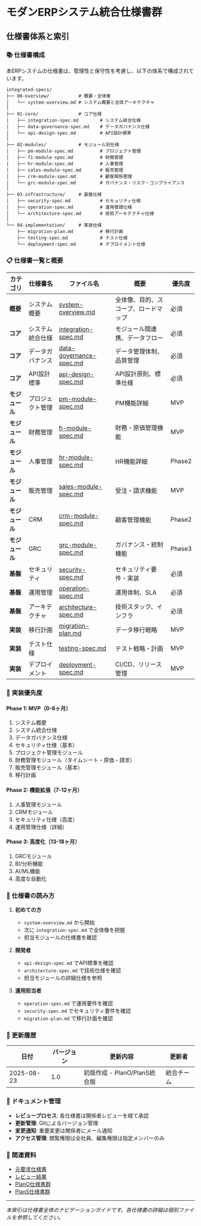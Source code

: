 # モダンERPシステム統合仕様書群
## 仕様書体系と索引

### 📚 仕様書構成

本ERPシステムの仕様書は、管理性と保守性を考慮し、以下の体系で構成されています。

```
integrated-specs/
├── 00-overview/           # 概要・全体像
│   └── system-overview.md # システム概要と全体アーキテクチャ
│
├── 01-core/               # コア仕様
│   ├── integration-spec.md        # システム統合仕様
│   ├── data-governance-spec.md    # データガバナンス仕様
│   └── api-design-spec.md         # API設計標準
│
├── 02-modules/            # モジュール別仕様
│   ├── pm-module-spec.md          # プロジェクト管理
│   ├── fi-module-spec.md          # 財務管理
│   ├── hr-module-spec.md          # 人事管理
│   ├── sales-module-spec.md       # 販売管理
│   ├── crm-module-spec.md         # 顧客関係管理
│   └── grc-module-spec.md         # ガバナンス・リスク・コンプライアンス
│
├── 03-infrastructure/     # 基盤仕様
│   ├── security-spec.md           # セキュリティ仕様
│   ├── operation-spec.md          # 運用管理仕様
│   └── architecture-spec.md       # 技術アーキテクチャ仕様
│
└── 04-implementation/     # 実装仕様
    ├── migration-plan.md          # 移行計画
    ├── testing-spec.md            # テスト仕様
    └── deployment-spec.md         # デプロイメント仕様
```

### 📋 仕様書一覧と概要

| カテゴリ | 仕様書名 | ファイル名 | 概要 | 優先度 |
|---------|---------|-----------|------|--------|
| **概要** | システム概要 | [system-overview.md](00-overview/system-overview.md) | 全体像、目的、スコープ、ロードマップ | 必須 |
| **コア** | システム統合仕様 | [integration-spec.md](01-core/integration-spec.md) | モジュール間連携、データフロー | 必須 |
| **コア** | データガバナンス | [data-governance-spec.md](01-core/data-governance-spec.md) | データ管理体制、品質管理 | 必須 |
| **コア** | API設計標準 | [api-design-spec.md](01-core/api-design-spec.md) | API設計原則、標準仕様 | 必須 |
| **モジュール** | プロジェクト管理 | [pm-module-spec.md](02-modules/pm-module-spec.md) | PM機能詳細 | MVP |
| **モジュール** | 財務管理 | [fi-module-spec.md](02-modules/fi-module-spec.md) | 財務・原価管理機能 | MVP |
| **モジュール** | 人事管理 | [hr-module-spec.md](02-modules/hr-module-spec.md) | HR機能詳細 | Phase2 |
| **モジュール** | 販売管理 | [sales-module-spec.md](02-modules/sales-module-spec.md) | 受注・請求機能 | MVP |
| **モジュール** | CRM | [crm-module-spec.md](02-modules/crm-module-spec.md) | 顧客管理機能 | Phase2 |
| **モジュール** | GRC | [grc-module-spec.md](02-modules/grc-module-spec.md) | ガバナンス・統制機能 | Phase3 |
| **基盤** | セキュリティ | [security-spec.md](03-infrastructure/security-spec.md) | セキュリティ要件・実装 | 必須 |
| **基盤** | 運用管理 | [operation-spec.md](03-infrastructure/operation-spec.md) | 運用体制、SLA | 必須 |
| **基盤** | アーキテクチャ | [architecture-spec.md](03-infrastructure/architecture-spec.md) | 技術スタック、インフラ | 必須 |
| **実装** | 移行計画 | [migration-plan.md](04-implementation/migration-plan.md) | データ移行戦略 | MVP |
| **実装** | テスト仕様 | [testing-spec.md](04-implementation/testing-spec.md) | テスト戦略・計画 | MVP |
| **実装** | デプロイメント | [deployment-spec.md](04-implementation/deployment-spec.md) | CI/CD、リリース管理 | MVP |

### 🎯 実装優先度

#### Phase 1: MVP（0-6ヶ月）
1. システム概要
2. システム統合仕様
3. データガバナンス仕様
4. セキュリティ仕様（基本）
5. プロジェクト管理モジュール
6. 財務管理モジュール（タイムシート・原価・請求）
7. 販売管理モジュール（基本）
8. 移行計画

#### Phase 2: 機能拡張（7-12ヶ月）
1. 人事管理モジュール
2. CRMモジュール
3. セキュリティ仕様（高度）
4. 運用管理仕様（詳細）

#### Phase 3: 高度化（13-18ヶ月）
1. GRCモジュール
2. BI/分析機能
3. AI/ML機能
4. 高度な自動化

### 📖 仕様書の読み方

1. **初めての方**
   - `system-overview.md` から開始
   - 次に `integration-spec.md` で全体像を把握
   - 担当モジュールの仕様書を確認

2. **開発者**
   - `api-design-spec.md` でAPI標準を確認
   - `architecture-spec.md` で技術仕様を確認
   - 担当モジュールの詳細仕様を参照

3. **運用担当者**
   - `operation-spec.md` で運用要件を確認
   - `security-spec.md` でセキュリティ要件を確認
   - `migration-plan.md` で移行計画を確認

### 🔄 更新履歴

| 日付 | バージョン | 更新内容 | 更新者 |
|------|-----------|---------|--------|
| 2025-08-23 | 1.0 | 初版作成 - PlanO/PlanS統合版 | 統合チーム |

### 📝 ドキュメント管理

- **レビュープロセス**: 各仕様書は関係者レビューを経て承認
- **更新管理**: Gitによるバージョン管理
- **変更通知**: 重要変更は関係者にメール通知
- **アクセス管理**: 閲覧権限は全社員、編集権限は指定メンバーのみ

### 🔗 関連資料

- [元要求仕様書](../erp-requirements-spec.md)
- [レビュー結果](../erp-requirements-spec-review.md)
- [PlanO仕様書群](../PlanO/)
- [PlanS仕様書群](../PlanS/)

---

*本索引は仕様書全体のナビゲーションガイドです。各仕様書の詳細は個別ファイルを参照してください。*